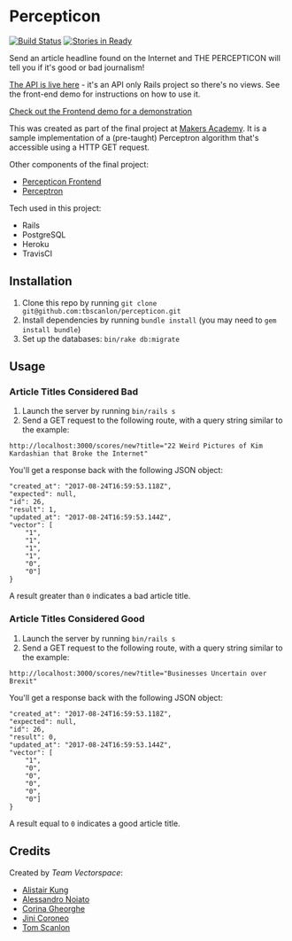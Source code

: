 # Percepticon
[![Build Status](https://travis-ci.org/tbscanlon/percepticon.svg?branch=master)](https://travis-ci.org/tbscanlon/percepticon)
[![Stories in Ready](https://badge.waffle.io/tbscanlon/percepticon.svg?label=ready&title=Ready)](http://waffle.io/tbscanlon/percepticon)

Send an article headline found on the Internet and THE PERCEPTICON will tell you if it's good or bad journalism!

[The API is live here](https://perceptron.herokuapp.com) - it's an API only Rails project so there's no views. See the front-end demo for instructions on how to use it.

[Check out the Frontend demo for a demonstration](http://www.github.com/tbscanlon/percepticon-frontend)

This was created as part of the final project at [Makers Academy](www.makersacademy.com). It is a sample implementation of a (pre-taught) Perceptron algorithm that's accessible using a HTTP GET request.

Other components of the final project:
- [Percepticon Frontend](http://www.github.com/tbscanlon/percepticon-frontend)
- [Perceptron](https://github.com/terminalobject/Perceptron)

Tech used in this project:
- Rails
- PostgreSQL
- Heroku
- TravisCI

## Installation

1. Clone this repo by running `git clone git@github.com:tbscanlon/percepticon.git`
2. Install dependencies by running `bundle install` (you may need to `gem install bundle`)
3. Set up the databases: `bin/rake db:migrate`

## Usage
### Article Titles Considered Bad
1. Launch the server by running `bin/rails s`
2. Send a GET request to the following route, with a query string similar to the example:

```
http://localhost:3000/scores/new?title="22 Weird Pictures of Kim Kardashian that Broke the Internet"
```

You'll get a response back with the following JSON object:
```
"created_at": "2017-08-24T16:59:53.118Z",
"expected": null,
"id": 26,
"result": 1,
"updated_at": "2017-08-24T16:59:53.144Z",
"vector": [
    "1",
    "1",
    "1",
    "1",
    "0",
    "0"]
}
```

A result greater than ```0``` indicates a bad article title.

### Article Titles Considered Good
1. Launch the server by running `bin/rails s`
2. Send a GET request to the following route, with a query string similar to the example:

```
http://localhost:3000/scores/new?title="Businesses Uncertain over Brexit"
```

You'll get a response back with the following JSON object:
```
"created_at": "2017-08-24T16:59:53.118Z",
"expected": null,
"id": 26,
"result": 0,
"updated_at": "2017-08-24T16:59:53.144Z",
"vector": [
    "1",
    "0",
    "0",
    "0",
    "0",
    "0"]
}
```

A result equal to ```0``` indicates a good article title.

## Credits
Created by *Team Vectorspace*:
- [Alistair Kung](https://github.com/alistairkung)
- [Alessandro Noiato](https://github.com/terminalobject)
- [Corina Gheorghe](https://github.com/corina)
- [Jini Coroneo](https://github.com/jinimcoroneo)
- [Tom Scanlon](https://github.com/tbscanlon)
